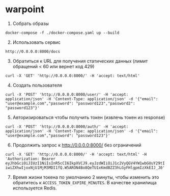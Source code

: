 # warpoint
1. Собрать образы

```docker-compose -f ./docker-compose.yaml up --build```

2. Использовать сервис

```http://0.0.0.0:8000/docs```

3. Обратиться к URL для получения статических данных (лимит обращений < 60 или вернет код 429)

```curl -X 'GET' 'http://0.0.0.0:8000/' -H 'accept: text/html'```
  
4. Создать пользователя

```curl -X 'POST' 'http://0.0.0.0:8000/user/' -H 'accept: application/json' -H 'Content-Type: application/json' -d '{"email": "user@example.com","password": "password123","password2": "password123"}'```

5. Авторизироваться чтобы получить токен (извлечь токен из response)

```curl -X 'POST' 'http://0.0.0.0:8000/auth/' -H 'accept: application/json' -H 'Content-Type: application/json' -d '{"email": "user@example.com","password": "password123"}'```

6. Продолжить запрос к http://0.0.0.0:8000/ без ограничений

```curl -X 'GET' 'http://0.0.0.0:8000/' -H 'accept: text/html' -H 'Authorization: Bearer eyJhbGciOiJIUzI1NiIsInR5cCI6IkpXVCJ9.eyJzdWIiOiJ1c2VyQGV4YW1wbGUuY29tIiwiZXhwIjoxNjU1MjM3MDI1fQ.W5ARON4Bo8QeTU1xKmdBZZ3hLGyFHlgpmIzXkEIJ_J0'```

7. Время жизни токена по умолчанию 2 минуты, чтобы изменить это обратитесь к `ACCESS_TOKEN_EXPIRE_MINUTES`. В качестве хранилища используется Redis. 
